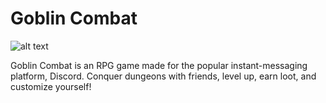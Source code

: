 # Goblin Combat
 
![alt text](https://pbs.twimg.com/media/FaUCqwDUYAAwSpk?format=jpg&name=large)

Goblin Combat is an RPG game made for the popular instant-messaging platform, Discord. Conquer dungeons with friends, level up, earn loot, and customize yourself! 

